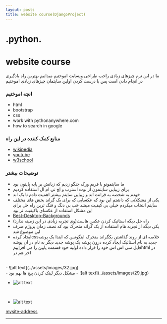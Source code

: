 ```yaml
---
layout: posts
title: website course(DjangoProject)
---
```

# .python.
# website course
 ما در این ترم چیزهای زیادی راجب طراحی وبسایت اموختیم 
 میدانیم بهترین راه یادگیری در انجام دادن است پس با درست کردن اولین سایتمان چیزهای زیادی اموختیم
### انچه اموختیم
- html
- bootstrap
- css
- work with pythonanywhere.com
- how to search in google
### منابع کمک کننده در این راه
* [wikipedia](https://www.wikipedia.org/)
* [youtube](https://www.youtube.com)
* [w3school](https://www.w3schools.com/)
### توضیحات بیشتر
- ما سایتمونو با فریم ورک جنگو زدیم که زبانش بر پایه پایتون بود
- برای زیبایی سایتمون از بوت استرپ و اچ تی ام ال استفاده کردیم
- خودم به شخصه به فرانت اند و زیبایی سایتم بیشتر اهمیت دادم تا بک اند
-  یکی از مشکلاتی که داشتم این بود که عکسایی که برای بک گراند بخش های مختلف سایتم انتخاب میکردم خیلی بی کیفیت میشد خب بی دنگ و فنگ ترین راه حل برای این مشکل استفاده از عکسای باکیفیت تر بود 
- [Best-Desktop-Backgrounds](https://wallpapercave.com/best-mac-desktop-backgrounds)
- راه حل دیگه استاتیک کردن عکس هاست(وی تجربه زیادی در این زمینه ندارد)
- یکی دیگه از تجربه هام استفاده از بک گراند متحرک بود که نصف زمان پروژم صرف این موضوع شد
- ایجاد کردهcssخلاصه ای از روند گذاشتن بکگراند متحرک اینگونس که ابتدا یک پوشه جدید به نام استاتیک ایجاد کرده درون پوشه یک پوشه جدید دیگر به نام
در ان پوشه فایل سی اس اس خود را قرار داده
اولیه خود  قسمت پایین را می افزاییمhtml در اخر هم در 
<br>
- ![alt text](../assets/images/32.jpg)
<br>
- مشکل دیگر لینک کردن پیج ها بهم بود
- ![alt text](../assets/images/29.jpg)
<br>

- ![alt text](../assets/images/30.jpg)
<br>

- ![alt text](../assets/images/31.jpg)


[mysite-address](http://401522115.pythonanywhere.com/members)

-----------------------------------------------------------------------